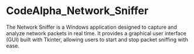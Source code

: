 # CodeAlpha_Network_Sniffer
The Network Sniffer is a Windows application designed to capture and analyze network packets in real time. It provides a graphical user interface (GUI) built with Tkinter, allowing users to start and stop packet sniffing with ease.
